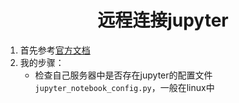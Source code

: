 # <center> 远程连接jupyter</center>
1. 首先参考[官方文档](https://jupyter-notebook.readthedocs.io/en/stable/public_server.html)
2. 我的步骤：  
    * 检查自己服务器中是否存在jupyter的配置文件`jupyter_notebook_config.py`，一般在linux中